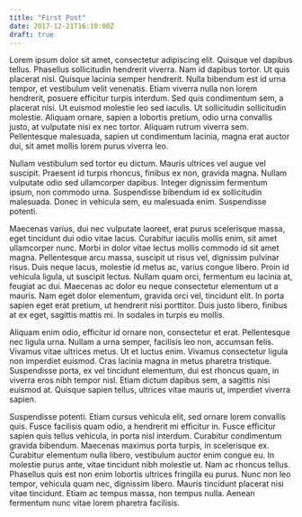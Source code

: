 ```yaml
---
title: "First Post"
date: 2017-12-21T16:10:08Z
draft: true
---
```

Lorem ipsum dolor sit amet, consectetur adipiscing elit. Quisque vel dapibus tellus. Phasellus sollicitudin hendrerit viverra. Nam id dapibus tortor. Ut quis placerat nisl. Quisque lacinia semper hendrerit. Nulla bibendum est id urna tempor, et vestibulum velit venenatis. Etiam viverra nulla non lorem hendrerit, posuere efficitur turpis interdum. Sed quis condimentum sem, a placerat nisi. Ut euismod molestie leo sed iaculis. Ut sollicitudin sollicitudin molestie. Aliquam ornare, sapien a lobortis pretium, odio urna convallis justo, at vulputate nisi ex nec tortor. Aliquam rutrum viverra sem. Pellentesque malesuada, sapien ut condimentum lacinia, magna erat auctor dui, sit amet mollis lorem purus viverra leo.

Nullam vestibulum sed tortor eu dictum. Mauris ultrices vel augue vel suscipit. Praesent id turpis rhoncus, finibus ex non, gravida magna. Nullam vulputate odio sed ullamcorper dapibus. Integer dignissim fermentum ipsum, non commodo urna. Suspendisse bibendum id ex sollicitudin malesuada. Donec in vehicula sem, eu malesuada enim. Suspendisse potenti.

Maecenas varius, dui nec vulputate laoreet, erat purus scelerisque massa, eget tincidunt dui odio vitae lacus. Curabitur iaculis mollis enim, sit amet ullamcorper nunc. Morbi in dolor vitae lectus mollis commodo id sit amet magna. Pellentesque arcu massa, suscipit ut risus vel, dignissim pulvinar risus. Duis neque lacus, molestie id metus ac, varius congue libero. Proin id vehicula ligula, ut suscipit lectus. Nullam quam orci, fermentum eu lacinia at, feugiat ac dui. Maecenas ac dolor eu neque consectetur elementum ut a mauris. Nam eget dolor elementum, gravida orci vel, tincidunt elit. In porta sapien eget erat pretium, ut hendrerit nisi porttitor. Duis justo libero, finibus at ex eget, sagittis mattis mi. In sodales in turpis eu mollis.

Aliquam enim odio, efficitur id ornare non, consectetur et erat. Pellentesque nec ligula urna. Nullam a urna semper, facilisis leo non, accumsan felis. Vivamus vitae ultrices metus. Ut et luctus enim. Vivamus consectetur ligula non imperdiet euismod. Cras lacinia magna in metus pharetra tristique. Suspendisse porta, ex vel tincidunt elementum, dui est rhoncus quam, in viverra eros nibh tempor nisl. Etiam dictum dapibus sem, a sagittis nisi euismod at. Quisque sapien tellus, ultrices vitae mauris ut, imperdiet viverra sapien.

Suspendisse potenti. Etiam cursus vehicula elit, sed ornare lorem convallis quis. Fusce facilisis quam odio, a hendrerit mi efficitur in. Fusce efficitur sapien quis tellus vehicula, in porta nisl interdum. Curabitur condimentum gravida bibendum. Maecenas maximus porta turpis, in scelerisque ex. Curabitur elementum nulla libero, vestibulum auctor enim congue eu. In molestie purus ante, vitae tincidunt nibh molestie ut. Nam ac rhoncus tellus. Phasellus quis est non enim lobortis ultrices fringilla eu purus. Nunc non leo tempor, vehicula quam nec, dignissim libero. Mauris tincidunt placerat nisi vitae tincidunt. Etiam ac tempus massa, non tempus nulla. Aenean fermentum nunc vitae lorem pharetra facilisis.

